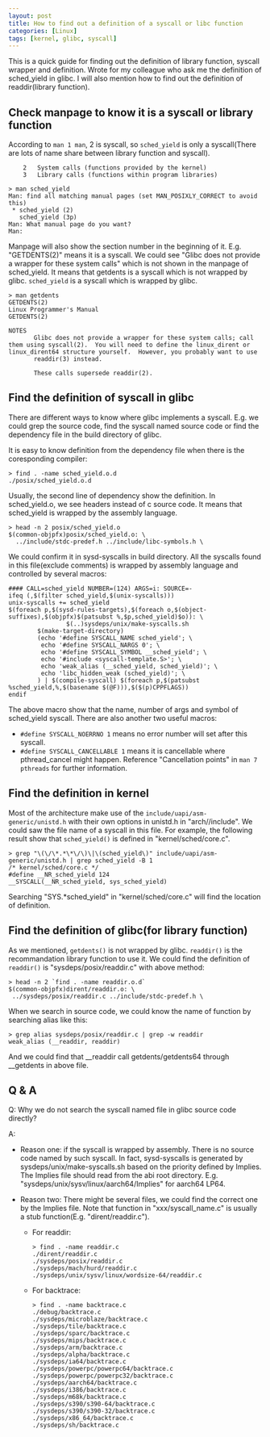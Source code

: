 ```yaml
---
layout: post
title: How to find out a definition of a syscall or libc function
categories: [Linux]
tags: [kernel, glibc, syscall]
---
```


This is a quick guide for finding out the definition of library function, syscall wrapper and definition. Wrote for my colleague who ask me the definition of sched_yield in glibc. I will also mention how to find out the definition of readdir(library function).

Check manpage to know it is a syscall or library function
---------------------------------------------------------
According to `man 1 man`, 2 is syscall, so `sched_yield` is only a syscall(There are lots of name share between library function and syscall).

```
    2   System calls (functions provided by the kernel)
    3   Library calls (functions within program libraries)
```

```
> man sched_yield
Man: find all matching manual pages (set MAN_POSIXLY_CORRECT to avoid this)
 * sched_yield (2)
   sched_yield (3p)
Man: What manual page do you want?
Man:
```

Manpage will also show the section number in the beginning of it. E.g. "GETDENTS(2)" means it is a syscall. We could see "Glibc does not provide a wrapper for these system calls" which is not shown in the manpage of sched_yield. It means that getdents is a syscall which is not wrapped by glibc. `sched_yield` is a syscall which is wrapped by glibc.

```
> man getdents
GETDENTS(2)                                                                                Linux Programmer's Manual                                                                               GETDENTS(2)

NOTES
       Glibc does not provide a wrapper for these system calls; call them using syscall(2).  You will need to define the linux_dirent or linux_dirent64 structure yourself.  However, you probably want to use
       readdir(3) instead.

       These calls supersede readdir(2).
```

Find the definition of syscall in  glibc
----------------------------------------
There are different ways to know where glibc implements a syscall. E.g. we could grep the source code, find the syscall named source code or find the dependency file in the build directory of glibc.

It is easy to know definition from the dependency file when there is the coresponding compiler:

```
> find . -name sched_yield.o.d
./posix/sched_yield.o.d
```

Usually, the second line of dependency show the definition. In sched_yield.o, we see headers instead of c source code. It means that sched_yield is wrapped by the assembly language.
```
> head -n 2 posix/sched_yield.o
$(common-objpfx)posix/sched_yield.o: \
  ../include/stdc-predef.h ../include/libc-symbols.h \
```

We could confirm it in sysd-syscalls in build directory. All the syscalls found in this file(exclude comments) is wrapped by assembly language and controlled by several macros:

```
#### CALL=sched_yield NUMBER=(124) ARGS=i: SOURCE=-
ifeq (,$(filter sched_yield,$(unix-syscalls)))
unix-syscalls += sched_yield
$(foreach p,$(sysd-rules-targets),$(foreach o,$(object-suffixes),$(objpfx)$(patsubst %,$p,sched_yield)$o)): \
                $(..)sysdeps/unix/make-syscalls.sh
        $(make-target-directory)
        (echo '#define SYSCALL_NAME sched_yield'; \
         echo '#define SYSCALL_NARGS 0'; \
         echo '#define SYSCALL_SYMBOL __sched_yield'; \
         echo '#include <syscall-template.S>'; \
         echo 'weak_alias (__sched_yield, sched_yield)'; \
         echo 'libc_hidden_weak (sched_yield)'; \
        ) | $(compile-syscall) $(foreach p,$(patsubst %sched_yield,%,$(basename $(@F))),$($(p)CPPFLAGS))
endif
```

The above macro show that the name, number of args and symbol of sched_yield syscall. There are also another two useful macros:

*   `#define SYSCALL_NOERRNO 1` means no error number will set after this syscall.
*   `#define SYSCALL_CANCELLABLE 1` means it is cancellable where pthread_cancel might happen. Reference "Cancellation points" in `man 7 pthreads` for further information.

Find the definition in kernel
-----------------------------
Most of the architecture make use of the `include/uapi/asm-generic/unistd.h` with their own options in unistd.h in "arch/<arch name>/include". We could saw the file name of a syscall in this file. For example, the following result show that `sched_yield()` is defined in "kernel/sched/core.c".

```
> grep "\(\/\*.*\*\/\)\|\(sched_yield\)" include/uapi/asm-generic/unistd.h | grep sched_yield -B 1
/* kernel/sched/core.c */
#define __NR_sched_yield 124
__SYSCALL(__NR_sched_yield, sys_sched_yield)
```

Searching "SYS.*sched_yield" in "kernel/sched/core.c" will find the location of definition.

Find the definition of glibc(for library function)
--------------------------------------------------
As we mentioned, `getdents()` is not wrapped by glibc. `readdir()` is the recommandation library function to use it. We could find the definition of `readdir()` is "sysdeps/posix/readdir.c" with above method:

```
> head -n 2 `find . -name readdir.o.d`
$(common-objpfx)dirent/readdir.o: \
 ../sysdeps/posix/readdir.c ../include/stdc-predef.h \
```

When we search in source code, we could know the name of function by searching alias like this:

```
> grep alias sysdeps/posix/readdir.c | grep -w readdir
weak_alias (__readdir, readdir)
```

And we could find that __readdir call getdents/getdents64 through __getdents in above file.

Q & A
-----
Q:  Why we do not search the syscall named file in glibc source code directly?

A:

*   Reason one: if the syscall is wrapped by assembly. There is no source code named by such syscall. In fact, sysd-syscalls is generated by sysdeps/unix/make-syscalls.sh based on the priority defined by Implies. The Implies file should read from the abi root directory. E.g. "sysdeps/unix/sysv/linux/aarch64/Implies" for aarch64 LP64.
*   Reason two: There might be several files, we could find the correct one by the Implies file. Note that function in "xxx/syscall_name.c" is usually a stub function(E.g. "dirent/readdir.c").

    *   For readdir:

        ```
        > find . -name readdir.c
        ./dirent/readdir.c
        ./sysdeps/posix/readdir.c
        ./sysdeps/mach/hurd/readdir.c
        ./sysdeps/unix/sysv/linux/wordsize-64/readdir.c
        ```
    *   For backtrace:

        ```
        > find . -name backtrace.c
        ./debug/backtrace.c
        ./sysdeps/microblaze/backtrace.c
        ./sysdeps/tile/backtrace.c
        ./sysdeps/sparc/backtrace.c
        ./sysdeps/mips/backtrace.c
        ./sysdeps/arm/backtrace.c
        ./sysdeps/alpha/backtrace.c
        ./sysdeps/ia64/backtrace.c
        ./sysdeps/powerpc/powerpc64/backtrace.c
        ./sysdeps/powerpc/powerpc32/backtrace.c
        ./sysdeps/aarch64/backtrace.c
        ./sysdeps/i386/backtrace.c
        ./sysdeps/m68k/backtrace.c
        ./sysdeps/s390/s390-64/backtrace.c
        ./sysdeps/s390/s390-32/backtrace.c
        ./sysdeps/x86_64/backtrace.c
        ./sysdeps/sh/backtrace.c
        ```


